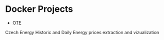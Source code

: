# Docker Projects 

* [OTE](https://github.com/jhoeljp/Databases/tree/main/OTE)
  
Czech Energy Historic and Daily Energy prices extraction and vizualization
